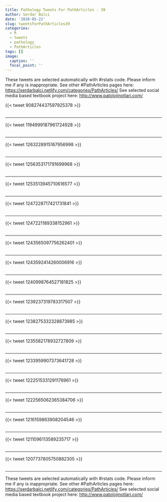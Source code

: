 ```yaml
---
title: Pathology Tweets For PathArticles - 39
author: Serdar Balci
date: '2020-05-22'
slug: tweetsForPathArticles39
categories:
  - R
  - tweets
  - pathology
  - PathArticles
tags: []
image:
  caption: ''
  focal_point: ''
---
```



These tweets are selected automatically with #rstats code. Please inform me if any is inappropriate.
See other #PathArticles pages here: https://serdarbalci.netlify.com/categories/PathArticles/ 
See selected social media based textbook project here: http://www.patolojinotlari.com/

{{< tweet 908274437597925378 >}}
<br>
<br>
<hr>
{{< tweet 1194999187961724928 >}}
<br>
<br>
<hr>
{{< tweet 1263228915167956998 >}}
<br>
<br>
<hr>
{{< tweet 1256353171791699968 >}}
<br>
<br>
<hr>
{{< tweet 1253513945710616577 >}}
<br>
<br>
<hr>
{{< tweet 1247228717421731841 >}}
<br>
<br>
<hr>
{{< tweet 1247221189338152961 >}}
<br>
<br>
<hr>
{{< tweet 1243565097756262401 >}}
<br>
<br>
<hr>
{{< tweet 1243592414260006916 >}}
<br>
<br>
<hr>
{{< tweet 1240998764527181825 >}}
<br>
<br>
<hr>
{{< tweet 1239237319783317507 >}}
<br>
<br>
<hr>
{{< tweet 1238275332328873985 >}}
<br>
<br>
<hr>
{{< tweet 1235582178932727809 >}}
<br>
<br>
<hr>
{{< tweet 1233959907373641728 >}}
<br>
<br>
<hr>
{{< tweet 1222515331291176961 >}}
<br>
<br>
<hr>
{{< tweet 1222565062365384706 >}}
<br>
<br>
<hr>
{{< tweet 1216159863908204546 >}}
<br>
<br>
<hr>
{{< tweet 1211096113589235717 >}}
<br>
<br>
<hr>
{{< tweet 1207737805750882305 >}}
<br>
<br>
<hr>


These tweets are selected automatically with #rstats code. Please inform me if any is inappropriate.
See other #PathArticles pages here: https://serdarbalci.netlify.com/categories/PathArticles/ 
See selected social media based textbook project here: http://www.patolojinotlari.com/
